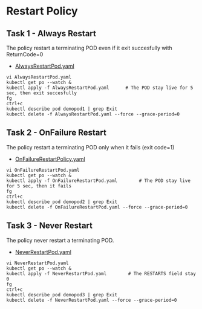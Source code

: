 # Restart Policy

## Task 1 - Always Restart

The policy restart a terminating POD even if it exit succesfully with ReturnCode=0

- [AlwaysRestartPod.yaml](https://github.com/YeffaDev/learn-kubernetes-brownbag/blob/master/lab/yaml/06.service.yaml)

```
vi AlwaysRestartPod.yaml
kubectl get po --watch &
kubectl apply -f AlwaysRestartPod.yaml      # The POD stay live for 5 sec, then exit succesfully
fg
ctrl+c
kubectl describe pod demopod1 | grep Exit
kubectl delete -f AlwaysRestartPod.yaml --force --grace-period=0
```

## Task 2 - OnFailure Restart

The policy restart a terminating POD only when it fails (exit code=1)

- [OnFailureRestartPolicy.yaml](https://github.com/YeffaDev/learn-kubernetes-brownbag/blob/master/lab/yaml/06.OnFailureRestartPod.yaml)

```
vi OnFailureRestartPod.yaml
kubectl get po --watch &
kubectl apply -f OnFailureRestartPod.yaml        # The POD stay live for 5 sec, then it fails
fg
ctrl+c
kubectl describe pod demopod2 | grep Exit
kubectl delete -f OnFailureRestartPod.yaml --force --grace-period=0
```


## Task 3 - Never Restart

The policy never restart a terminating POD.

- [NeverRestartPod.yaml](https://github.com/YeffaDev/learn-kubernetes-brownbag/blob/master/lab/yaml/06.NeverRestartPod.yaml)

```
vi NeverRestartPod.yaml
kubectl get po --watch &
kubectl apply -f NeverRestartPod.yaml        # The RESTARTS field stay 0
fg
ctrl+c
kubectl describe pod demopod3 | grep Exit
kubectl delete -f NeverRestartPod.yaml --force --grace-period=0
```
